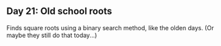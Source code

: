 ## Day 21: Old school roots
Finds square roots using a binary search method, like the olden days. (Or maybe they still do that today...)